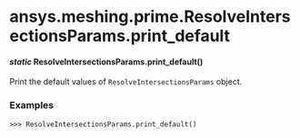 # ansys.meshing.prime.ResolveIntersectionsParams.print_default

<a id="ansys.meshing.prime.ResolveIntersectionsParams.print_default"></a>

#### *static* ResolveIntersectionsParams.print_default()

Print the default values of `ResolveIntersectionsParams` object.

### Examples

```pycon
>>> ResolveIntersectionsParams.print_default()
```

<!-- !! processed by numpydoc !! -->
